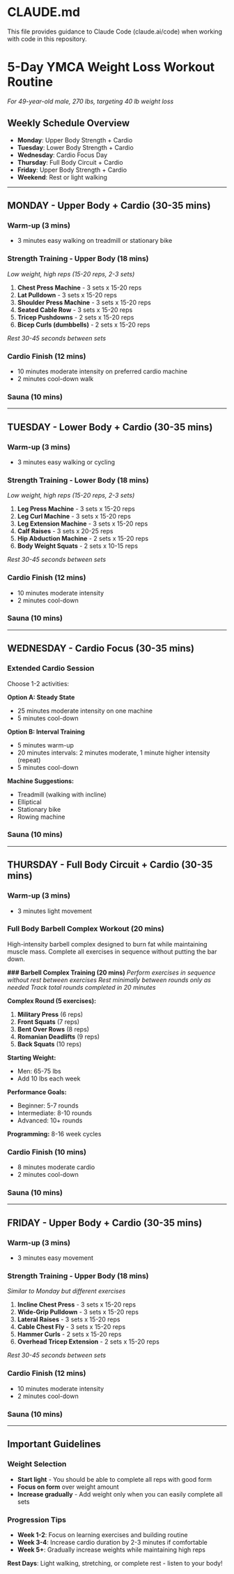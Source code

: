 # CLAUDE.md

This file provides guidance to Claude Code (claude.ai/code) when working with code in this repository.

# 5-Day YMCA Weight Loss Workout Routine
*For 49-year-old male, 270 lbs, targeting 40 lb weight loss*

## Weekly Schedule Overview
- **Monday**: Upper Body Strength + Cardio
- **Tuesday**: Lower Body Strength + Cardio  
- **Wednesday**: Cardio Focus Day
- **Thursday**: Full Body Circuit + Cardio
- **Friday**: Upper Body Strength + Cardio
- **Weekend**: Rest or light walking

---

## MONDAY - Upper Body + Cardio (30-35 mins)

### Warm-up (3 mins)
- 3 minutes easy walking on treadmill or stationary bike

### Strength Training - Upper Body (18 mins)
*Low weight, high reps (15-20 reps, 2-3 sets)*

1. **Chest Press Machine** - 3 sets x 15-20 reps
2. **Lat Pulldown** - 3 sets x 15-20 reps  
3. **Shoulder Press Machine** - 3 sets x 15-20 reps
4. **Seated Cable Row** - 3 sets x 15-20 reps
5. **Tricep Pushdowns** - 2 sets x 15-20 reps
6. **Bicep Curls (dumbbells)** - 2 sets x 15-20 reps

*Rest 30-45 seconds between sets*

### Cardio Finish (12 mins)
- 10 minutes moderate intensity on preferred cardio machine
- 2 minutes cool-down walk

### Sauna (10 mins)

---

## TUESDAY - Lower Body + Cardio (30-35 mins)

### Warm-up (3 mins)
- 3 minutes easy walking or cycling

### Strength Training - Lower Body (18 mins)
*Low weight, high reps (15-20 reps, 2-3 sets)*

1. **Leg Press Machine** - 3 sets x 15-20 reps
2. **Leg Curl Machine** - 3 sets x 15-20 reps
3. **Leg Extension Machine** - 3 sets x 15-20 reps  
4. **Calf Raises** - 3 sets x 20-25 reps
5. **Hip Abduction Machine** - 2 sets x 15-20 reps
6. **Body Weight Squats** - 2 sets x 10-15 reps

*Rest 30-45 seconds between sets*

### Cardio Finish (12 mins)
- 10 minutes moderate intensity
- 2 minutes cool-down

### Sauna (10 mins)

---

## WEDNESDAY - Cardio Focus (30-35 mins)

### Extended Cardio Session
Choose 1-2 activities:

**Option A: Steady State**
- 25 minutes moderate intensity on one machine
- 5 minutes cool-down

**Option B: Interval Training**
- 5 minutes warm-up
- 20 minutes intervals: 2 minutes moderate, 1 minute higher intensity (repeat)
- 5 minutes cool-down

**Machine Suggestions:**
- Treadmill (walking with incline)
- Elliptical
- Stationary bike
- Rowing machine

### Sauna (10 mins)

---

## THURSDAY - Full Body Circuit + Cardio (30-35 mins)

### Warm-up (3 mins)
- 3 minutes light movement

### Full Body Barbell Complex Workout (20 mins)

High-intensity barbell complex designed to burn fat while maintaining muscle mass. Complete all exercises in sequence without putting the bar down.

**### Barbell Complex Training (20 mins)**
*Perform exercises in sequence without rest between exercises*
*Rest minimally between rounds only as needed*
*Track total rounds completed in 20 minutes*

**Complex Round (5 exercises):**
1. **Military Press** (6 reps)
2. **Front Squats** (7 reps)
3. **Bent Over Rows** (8 reps)
4. **Romanian Deadlifts** (9 reps)
5. **Back Squats** (10 reps)

**Starting Weight:**
- Men: 65-75 lbs
- Add 10 lbs each week

**Performance Goals:**
- Beginner: 5-7 rounds
- Intermediate: 8-10 rounds
- Advanced: 10+ rounds

**Programming:** 8-16 week cycles

### Cardio Finish (10 mins)
- 8 minutes moderate cardio
- 2 minutes cool-down

### Sauna (10 mins)

---

## FRIDAY - Upper Body + Cardio (30-35 mins)

### Warm-up (3 mins)
- 3 minutes easy movement

### Strength Training - Upper Body (18 mins)
*Similar to Monday but different exercises*

1. **Incline Chest Press** - 3 sets x 15-20 reps
2. **Wide-Grip Pulldown** - 3 sets x 15-20 reps
3. **Lateral Raises** - 3 sets x 15-20 reps
4. **Cable Chest Fly** - 3 sets x 15-20 reps
5. **Hammer Curls** - 2 sets x 15-20 reps
6. **Overhead Tricep Extension** - 2 sets x 15-20 reps

*Rest 30-45 seconds between sets*

### Cardio Finish (12 mins)
- 10 minutes moderate intensity
- 2 minutes cool-down

### Sauna (10 mins)

---

## Important Guidelines

### Weight Selection
- **Start light** - You should be able to complete all reps with good form
- **Focus on form** over weight amount
- **Increase gradually** - Add weight only when you can easily complete all sets

### Progression Tips
- **Week 1-2**: Focus on learning exercises and building routine
- **Week 3-4**: Increase cardio duration by 2-3 minutes if comfortable
- **Week 5+**: Gradually increase weights while maintaining high reps

**Rest Days**: Light walking, stretching, or complete rest - listen to your body!